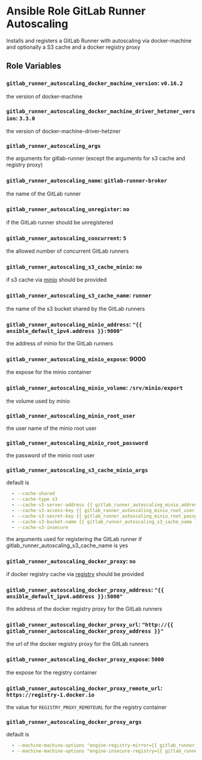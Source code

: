 # Ansible Role GitLab Runner Autoscaling

Installs and registers a GitLab Runner with autoscaling via docker-machine and optionally a S3 cache and a docker registry proxy

## Role Variables

### `gitlab_runner_autoscaling_docker_machine_version`: `v0.16.2`

the version of docker-machine

### `gitlab_runner_autoscaling_docker_machine_driver_hetzner_version`: `3.3.0`

the version of docker-machine-driver-hetzner

### `gitlab_runner_autoscaling_args`

the arguments for gitlab-runner (except the arguments for s3 cache and registry proxy)

### `gitlab_runner_autoscaling_name`: `gitlab-runner-broker`

the name of the GitLab runner

### `gitlab_runner_autoscaling_unregister`: `no`

if the GitLab runner should be unregistered

### `gitlab_runner_autoscaling_concurrent`: `5`

the allowed number of concurrent GitLab runners

### `gitlab_runner_autoscaling_s3_cache_minio`: `no`

if s3 cache via [minio](https://min.io/) should be provided

### `gitlab_runner_autoscaling_s3_cache_name`: `runner`

the name of the s3 bucket shared by the GitLab runners

### `gitlab_runner_autoscaling_minio_address`: `"{{ ansible_default_ipv4.address }}:9000"`

the address of minio for the GitLab runners

### `gitlab_runner_autoscaling_minio_expose`: 9000

the expose for the minio container

### `gitlab_runner_autoscaling_minio_volume`: `/srv/minio/export`

the volume used by minio

### `gitlab_runner_autoscaling_minio_root_user`

the user name of the minio root user

### `gitlab_runner_autoscaling_minio_root_password`

the password of the minio root user

### `gitlab_runner_autoscaling_s3_cache_minio_args`

default is

```yml
  - --cache-shared
  - --cache-type s3
  - --cache-s3-server-address {{ gitlab_runner_autoscaling_minio_address }}
  - --cache-s3-access-key {{ gitlab_runner_autoscaling_minio_root_user }}
  - --cache-s3-secret-key {{ gitlab_runner_autoscaling_minio_root_password }}
  - --cache-s3-bucket-name {{ gitlab_runner_autoscaling_s3_cache_name }}
  - --cache-s3-insecure
```

the arguments used for registering the GitLab runner if gitlab_runner_autoscaling_s3_cache_name is yes

### `gitlab_runner_autoscaling_docker_proxy`: `no`

if docker registry cache via [registry](https://hub.docker.com/_/registry) should be provided

### `gitlab_runner_autoscaling_docker_proxy_address`: `"{{ ansible_default_ipv4.address }}:5000"`

the address of the docker registry proxy for the GitLab runners

### `gitlab_runner_autoscaling_docker_proxy_url`: `"http://{{ gitlab_runner_autoscaling_docker_proxy_address }}"`

the url of the docker registry proxy for the GitLab runners

### `gitlab_runner_autoscaling_docker_proxy_expose`: `5000`

the expose for the registry container

### `gitlab_runner_autoscaling_docker_proxy_remote_url`: `https://registry-1.docker.io`

the value for `REGISTRY_PROXY_REMOTEURL` for the registry container

### `gitlab_runner_autoscaling_docker_proxy_args`

default is

```yml
  - --machine-machine-options "engine-registry-mirror={{ gitlab_runner_autoscaling_docker_proxy_url }}"
  - --machine-machine-options "engine-insecure-registry={{ gitlab_runner_autoscaling_docker_proxy_address }}"
```
